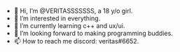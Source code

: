 - 👋 Hi, I’m @VERITASSSSSSS, a 18 y/o girl.
- 👀 I’m interested in everything.
- 🌱 I’m currently learning c++ and ux/ui.
- 💞️ I’m looking forward to making programming buddies.
- 📫 How to reach me discord: veritas#6652.

<!---
VERITASSSSSSS/VERITASSSSSSS is a ✨ special ✨ repository because its `README.md` (this file) appears on your GitHub profile.
You can click the Preview link to take a look at your changes.
--->
